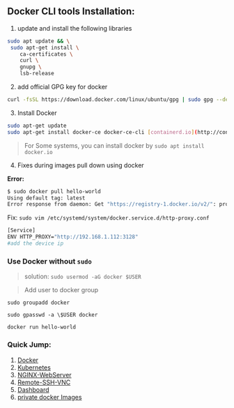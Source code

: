 ## Docker CLI tools Installation:

1. update and install the following libraries

```bash
sudo apt update && \
 sudo apt-get install \
    ca-certificates \
    curl \
    gnupg \
    lsb-release
```

2. add official GPG key for docker

```bash
curl -fsSL https://download.docker.com/linux/ubuntu/gpg | sudo gpg --dearmor -o /usr/share/keyrings/docker-archive-keyring.gpg
```

3. Install Docker

```bash
sudo apt-get update
sudo apt-get install docker-ce docker-ce-cli [containerd.io](http://containerd.io/)
```

> For Some systems, you can install docker by
> `sudo apt install docker.io`

4. Fixes during images pull down using docker

**Error:**

```bash
$ sudo docker pull hello-world
Using default tag: latest
Error response from daemon: Get "https://registry-1.docker.io/v2/": proxyconnect tcp: dial tcp 192.168.0.112:3128: connect: connection refused
```

Fix: `sudo vim /etc/systemd/system/docker.service.d/http-proxy.conf`

```bash
[Service]
ENV HTTP_PROXY="http://192.168.1.112:3128"
#add the device ip
```

### Use Docker without `sudo`

> solution:
> `sudo usermod -aG docker $USER`

> Add user to docker group

```
sudo groupadd docker

sudo gpasswd -a \$USER docker

docker run hello-world
```

### Quick Jump:

1. [Docker](/Docker/README.md)
2. [Kubernetes](/Kubernetes/README.md)
3. [NGINX-WebServer](/NGINX-webserver-on-nodejs/README.md)
4. [Remote-SSH-VNC](/private-docker-image-secrets/README.md)
5. [Dashboard](/dashboard/README.md)
6. [private docker Images](/private-docker-image-secrets/README.md)
